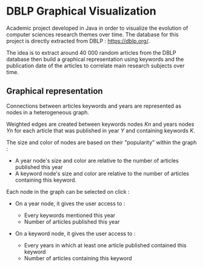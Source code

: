 # DBLP Graphical Visualization

Academic project developed in Java in order to visualize the evolution of computer sciences research themes over time.
The database for this project is directly extracted from DBLP : https://dblp.org/.

The idea is to extract around 40 000 random articles from the DBLP database then build a graphical representation using keywords and the publication date of the articles to correlate main research subjects over time.

## Graphical representation

Connections between articles keywords and years are represented as nodes in a heterogeneous graph.

Weighted edges are created between keywords nodes *Kn* and years nodes *Yn* for each article that was published in year *Y* and containing keywords *K*.

The size and color of nodes are based on their "popularity" within the graph :
* A year node's size and color are relative to the number of articles published this year
* A keyword node's size and color are relative to the number of articles containing this keyword.

Each node in the graph can be selected on click : 

* On a year node, it gives the user access to :
  * Every keywords mentioned this year
  * Number of articles published this year

* On a keyword node, it gives the user access to :
  * Every years in which at least one article published contained this keyword
  * Number of articles containing this keyword
